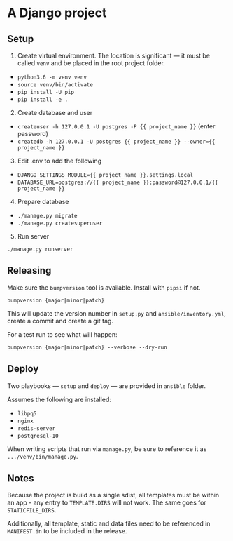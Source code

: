 # A Django project

## Setup

1. Create virtual environment. The location is significant — it must be called `venv` and be
placed in the root project folder.

- `python3.6 -m venv venv`
- `source venv/bin/activate`
- `pip install -U pip`
- `pip install -e .`

2. Create database and user

- `createuser -h 127.0.0.1 -U postgres -P {{ project_name }}` (enter password)
- `createdb -h 127.0.0.1 -U postgres {{ project_name }} --owner={{ project_name }}`


3. Edit .env to add the following

- `DJANGO_SETTINGS_MODULE={{ project_name }}.settings.local`
- `DATABASE_URL=postgres://{{ project_name }}:password@127.0.0.1/{{ project_name }}`

4. Prepare database

- `./manage.py migrate`
- `./manage.py createsuperuser`

5. Run server

```
./manage.py runserver
```

## Releasing

Make sure the `bumpversion` tool is available. Install with `pipsi` if not.

```
bumpversion {major|minor|patch}
```

This will update the version number in `setup.py` and `ansible/inventory.yml`, create a commit and create a git
tag.

For a test run to see what will happen:

```
bumpversion {major|minor|patch} --verbose --dry-run
```

## Deploy

Two playbooks — `setup` and `deploy` — are provided in `ansible` folder.

Assumes the following are installed:

- `libpq5`
- `nginx`
- `redis-server`
- `postgresql-10`

When writing scripts that run via `manage.py`, be sure to reference it as `.../venv/bin/manage.py`.

## Notes

Because the project is build as a single sdist, all templates must be within
an app - any entry to `TEMPLATE.DIRS` will not work. The same goes for
`STATICFILE_DIRS`.

Additionally, all template, static and data files need to be referenced in `MANIFEST.in`
to be included in the release.